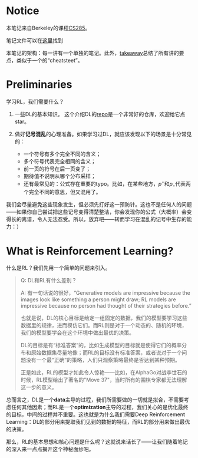 # Notice

本笔记来自Berkeley的课程[CS285](http://rail.eecs.berkeley.edu/deeprlcourse/)。

笔记文件可以在[这里](./lecture/notes)找到

本笔记的架构：每一讲有一个单独的笔记。此外，[takeaway](./lecture/notes/takeaway.md)总结了所有讲的要点，类似于一个的“cheatsteet”。

# Preliminaries

学习RL，我们需要什么？

1. 一些DL的基本知识。 这个介绍DL的[repo](https://github.com/szjzc2018/dl)是一个非常好的仓库，欢迎给它点star。

2. 做好**记号混乱**的心理准备。如果学习过DL，就应该发现以下的场景是十分常见的：
    - 一个符号有多个完全不同的含义；
    - 多个符号代表完全相同的含义；
    - 前一页的符号在后一页变了；
    - 期待值不说明从哪个分布采样；
    - 还有最常见的：公式存在重要的typo。比如，在某些地方，$p^\star$和$p_\star$代表两个完全不同的意思，但又混用了。

我们会尽量避免这些现象发生，但必须先打好这一预防针。这也不是任何人的问题——如果你自己尝试把这些记号变得清楚整洁，你会发现你的公式（大概率）会变得长的离谱，令人无法忍受。所以，放弃吧——转而学习在混乱的记号中生存的能力：）

# What is Reinforcement Learning?

什么是RL？我们先用一个简单的问题来引入。

> Q: DL和RL有什么差别？
>
> A: 有一句话说的很好，“Generative models are impressive because the images look like something a person might draw; RL models are impressive because no person had thought of their strategies before.”
>
> 也就是说，DL的核心目标是给定一组固定的数据，我们的模型要学习这些数据里的规律，进而模仿它们。而RL则是对于一个动态的、随机的环境，我们的模型要学会在这个环境中做出最优的决策。
>
> DL的目标是有“标准答案”的，比如生成模型的目标就是使得它们的概率分布和原始数据集尽量地像；而RL的目标没有标准答案，或者说对于一个问题没有一个最“正确”的策略，人们只观察策略最终是否达到某种预期。
>
> 正是如此，RL的模型才如此令人惊艳——比如，在AlphaGo对战李世石的时候，RL模型给出了著名的"Move 37"，当时所有的围棋专家都无法理解这一步的意义。

总而言之，DL是一个**data**主导的过程，我们所需要做的一切就是拟合，不需要考虑任何其他因素；而RL是一个**optimization**主导的过程，我们关心的是优化最终的目标，中间的过程并不重要。这也就是为什么我们需要Deep Reinforcement Learning：DL的部分用来提取我们见到的数据的特征，而RL的部分用来做出最优的决策。

那么，RL的基本思想和核心问题是什么呢？这就说来话长了——让我们随着笔记的深入来一点点揭开这个神秘面纱吧。